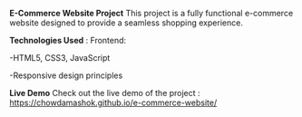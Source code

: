 
**E-Commerce Website Project**
This project is a fully functional e-commerce website designed to provide a seamless shopping experience.

**Technologies Used** :
Frontend:
  
  -HTML5, CSS3, JavaScript

  -Responsive design principles 

**Live Demo**
Check out the live demo of the project : https://chowdamashok.github.io/e-commerce-website/
